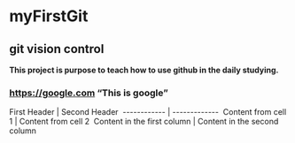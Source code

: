 # myFirstGit
## git vision control
**This project is purpose to teach how to use github in the daily studying.**
### https://google.com “This is google”

First Header | Second Header 
------------ | ------------- 
Content from cell 1 | Content from cell 2 
Content in the first column | Content in the second column 
